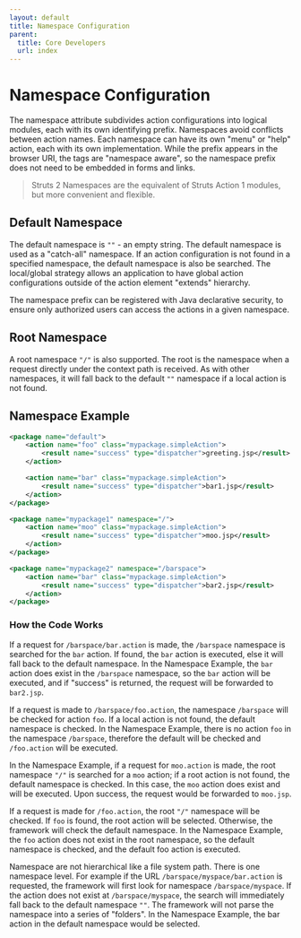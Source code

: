 ```yaml
---
layout: default
title: Namespace Configuration
parent:
  title: Core Developers
  url: index
---
```


# Namespace Configuration

The namespace attribute subdivides action configurations into logical modules, each with its own identifying prefix.
Namespaces avoid conflicts between action names. Each namespace can have its own "menu" or "help" action, each with 
its own implementation. While the prefix appears in the browser URI, the tags are "namespace aware", so the namespace 
prefix does not need to be embedded in forms and links.


> Struts 2 Namespaces are the equivalent of Struts Action 1 modules, but more convenient and flexible.

## Default Namespace

The default namespace is `""` - an empty string. The default namespace is used as a "catch-all" namespace. If an action 
configuration is not found in a specified namespace, the default namespace is also be searched. The local/global 
strategy allows an application to have global action configurations outside of the action element "extends" hierarchy.

The namespace prefix can be registered with Java declarative security, to ensure only authorized users can access 
the actions in a given namespace.

## Root Namespace

A root namespace `"/"` is also supported. The root is the namespace when a request directly under the context path is 
received. As with other namespaces, it will fall back to the default `""` namespace if a local action is not found.

## Namespace Example

```xml
<package name="default">
    <action name="foo" class="mypackage.simpleAction">
        <result name="success" type="dispatcher">greeting.jsp</result>
    </action>

    <action name="bar" class="mypackage.simpleAction">
        <result name="success" type="dispatcher">bar1.jsp</result>
    </action>
</package>

<package name="mypackage1" namespace="/">
    <action name="moo" class="mypackage.simpleAction">
        <result name="success" type="dispatcher">moo.jsp</result>
    </action>
</package>

<package name="mypackage2" namespace="/barspace">
    <action name="bar" class="mypackage.simpleAction">
        <result name="success" type="dispatcher">bar2.jsp</result>
    </action>
</package>
```

### How the Code Works

If a request for `/barspace/bar.action` is made, the `/barspace` namespace is searched for the `bar` action. 
If found, the `bar` action is executed, else it will fall back to the default namespace. In the Namespace Example, 
the `bar` action does exist in the `/barspace` namespace, so the `bar` action will be executed, and if "success" is 
returned, the request will be forwarded to `bar2.jsp`.

If a request is made to `/barspace/foo.action`, the namespace `/barspace` will be checked for action `foo`. 
If a local action is not found, the default namespace is checked. In the Namespace Example, there is no action `foo` 
in the namespace `/barspace`, therefore the default will be checked and `/foo.action` will be executed.

In the Namespace Example, if a request for `moo.action` is made, the root namespace `"/"` is searched for a `moo` 
action; if a root action is not found, the default namespace is checked. In this case, the `moo` action does exist 
and will be executed. Upon success, the request would be forwarded to `moo.jsp`.

If a request is made for `/foo.action`, the root `"/"` namespace will be checked. If `foo` is found, the root action 
will be selected. Otherwise, the framework will check the default namespace. In the Namespace Example, the `foo` action 
does not exist in the root namespace, so the default namespace is  checked, and the default foo action is executed.

Namespace are not hierarchical like a file system path. There is one namespace level. For example if the URL 
`/barspace/myspace/bar.action` is requested, the framework will first look for namespace `/barspace/myspace`. 
If the action does not exist at `/barspace/myspace`, the search will immediately fall back to the default namespace `""`. 
The framework will not parse the namespace into a series of "folders". In the Namespace Example, the bar action 
in the default namespace would be selected.
